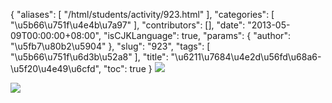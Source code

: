 {
    "aliases": [
        "/html/students/activity/923.html"
    ],
    "categories": [
        "\u5b66\u751f\u4e4b\u7a97"
    ],
    "contributors": [],
    "date": "2013-05-09T00:00:00+08:00",
    "isCJKLanguage": true,
    "params": {
        "author": "\u5fb7\u80b2\u5904"
    },
    "slug": "923",
    "tags": [
        "\u5b66\u751f\u6d3b\u52a8"
    ],
    "title": "\u6211\u7684\u4e2d\u56fd\u68a6-\u5f20\u4e49\u6cfd",
    "toc": true
}
![](https://cdn.tfls.online/mirror/full/b077624559f5045d1e6aa52e4f65cbde4963ad89.jpg)

![](https://cdn.tfls.online/mirror/full/8b9e2db122f6570c2f57d5287005c15245bb32f0.jpg)


